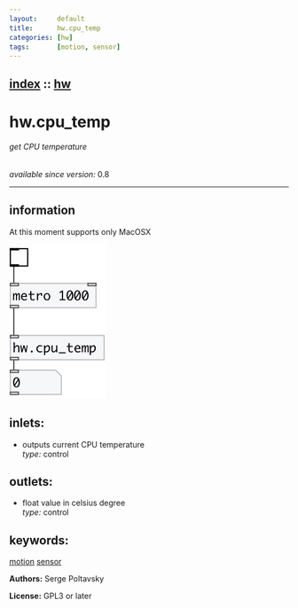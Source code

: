 ```yaml
---
layout:     default
title:      hw.cpu_temp
categories: [hw]
tags:       [motion, sensor]
---
```

[index](index.html) :: [hw](category_hw.html)
---

# hw.cpu_temp

###### get CPU temperature

*available since version:* 0.8

---


## information
At this moment supports only MacOSX


[![example](../examples/img/hw.cpu_temp.jpg)](../examples/pd/hw.cpu_temp.pd)









## inlets:

* outputs current CPU temperature<br>
_type:_ control



## outlets:

* float value in celsius degree<br>
_type:_ control



## keywords:

[motion](keywords/motion.html)
[sensor](keywords/sensor.html)






**Authors:** Serge Poltavsky




**License:** GPL3 or later





